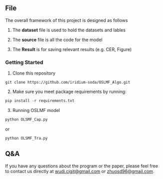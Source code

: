 
## File

The overall framework of this project is designed as follows
1. The **dataset** file is used to hold the datasets and lables

2. The **source** file is all the code for the model

3. The **Result** is for saving relevant results (e.g. CER, Figure)

### Getting Started
1. Clone this repository

```
git clone https://github.com/iridium-soda/OSLMF_Algo.git
```

2. Make sure you meet package requirements by running:

```python
pip install -r requirements.txt
```

3. Running OSLMF model

```python
python OLSMF_Cap.py
```

or 

```python
python OLSMF_Tra.py
```

## Q&A
If you have any questions about the program or the paper, please feel free to contact us directly at wudi.cigit@gmail.com  or zhuosd96@gmail.com.

